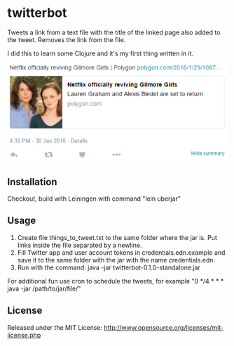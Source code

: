# twitterbot

Tweets a link from a text file with the title of the linked page also added to the tweet. Removes the link from the file.


I did this to learn some Clojure and it's my first thing written in it.

![Example of the resulting tweet](screenshot.png "Example of the resulting tweet")

## Installation

Checkout, build with Leiningen with command "lein uberjar"

## Usage
1. Create file things_to_tweet.txt to the same folder where the jar is. Put links inside the file separated by a newline.
2. Fill Twitter app and user account tokens in credentials.edn.example and save it to the same folder with the jar with the name credentials.edn.
3. Run with the command: java -jar twitterbot-0.1.0-standalone.jar

For additional fun use cron to schedule the tweets, for example "0 */4 * * * java -jar /path/to/jar/file/"

## License

Released under the MIT License: http://www.opensource.org/licenses/mit-license.php
